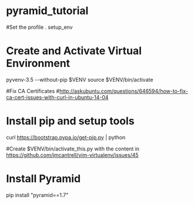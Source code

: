 # pyramid_tutorial


#Set the profile
. setup_env

# Create and Activate Virtual Environment
pyvenv-3.5 --without-pip $VENV
source $VENV/bin/activate

#Fix CA Certificates
#http://askubuntu.com/questions/646594/how-to-fix-ca-cert-issues-with-curl-in-ubuntu-14-04

# Install pip and setup tools
curl https://bootstrap.pypa.io/get-pip.py | python

#Create $VENV/bin/activate_this.py with the content in https://github.com/jmcantrell/vim-virtualenv/issues/45

# Install Pyramid
pip install "pyramid==1.7"
